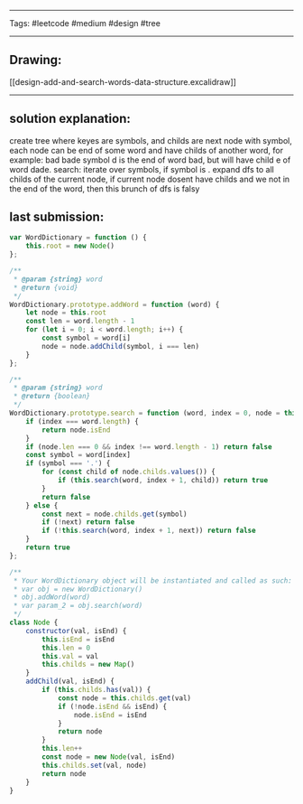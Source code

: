 

----

Tags: #leetcode #medium #design #tree

----

## Drawing:
[[design-add-and-search-words-data-structure.excalidraw]]

----


## solution explanation:
create tree where keyes are symbols, and childs are next node with symbol, each node can be end of some word and have childs of another word, for example: bad bade
symbol d is the end of word bad, but will have child e of word dade.
search: iterate over symbols, if symbol is . expand dfs to all childs of the current node,
if current node dosent have childs and we not in the end of the word, then this brunch of dfs is falsy

## last submission:
```javascript
var WordDictionary = function () {
    this.root = new Node()
};

/** 
 * @param {string} word
 * @return {void}
 */
WordDictionary.prototype.addWord = function (word) {
    let node = this.root
    const len = word.length - 1
    for (let i = 0; i < word.length; i++) {
        const symbol = word[i]
        node = node.addChild(symbol, i === len)
    }
};

/** 
 * @param {string} word
 * @return {boolean}
 */
WordDictionary.prototype.search = function (word, index = 0, node = this.root) {
    if (index === word.length) {
        return node.isEnd
    }
    if (node.len === 0 && index !== word.length - 1) return false
    const symbol = word[index]
    if (symbol === '.') {
        for (const child of node.childs.values()) {
            if (this.search(word, index + 1, child)) return true
        }
        return false
    } else {
        const next = node.childs.get(symbol)
        if (!next) return false
        if (!this.search(word, index + 1, next)) return false
    }
    return true
};

/** 
 * Your WordDictionary object will be instantiated and called as such:
 * var obj = new WordDictionary()
 * obj.addWord(word)
 * var param_2 = obj.search(word)
 */
class Node {
    constructor(val, isEnd) {
        this.isEnd = isEnd
        this.len = 0
        this.val = val
        this.childs = new Map()
    }
    addChild(val, isEnd) {
        if (this.childs.has(val)) {
            const node = this.childs.get(val)
            if (!node.isEnd && isEnd) {
                node.isEnd = isEnd
            }
            return node
        }
        this.len++
        const node = new Node(val, isEnd)
        this.childs.set(val, node)
        return node
    }
}
```



